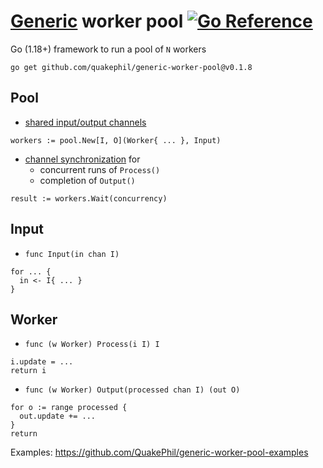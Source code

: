 # [Generic](https://gobyexample.com/generics) worker pool [![Go Reference](https://pkg.go.dev/badge/github.com/quakephil/generic-worker-pool.svg)](https://pkg.go.dev/github.com/quakephil/generic-worker-pool)

Go (1.18+) framework to run a pool of `N` workers
```
go get github.com/quakephil/generic-worker-pool@v0.1.8
```

## Pool
* [shared input/output channels](https://gobyexample.com/worker-pools)
```
workers := pool.New[I, O](Worker{ ... }, Input)
```
* [channel synchronization](https://gobyexample.com/channel-synchronization) for
  * concurrent runs of `Process()`
  * completion of `Output()`
```
result := workers.Wait(concurrency)
```

## Input
* `func Input(in chan I)`
```
for ... {
  in <- I{ ... }
}
```

## Worker
* `func (w Worker) Process(i I) I`
```
i.update = ...
return i
```
* `func (w Worker) Output(processed chan I) (out O)`
```
for o := range processed {
  out.update += ...
}
return
```

Examples: https://github.com/QuakePhil/generic-worker-pool-examples
